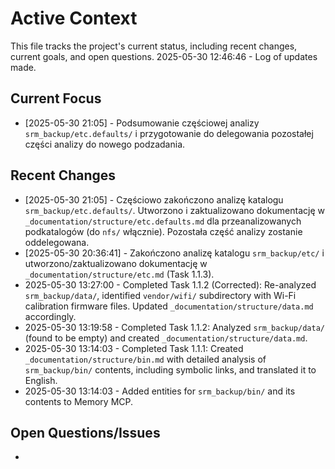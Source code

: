 # Active Context

This file tracks the project's current status, including recent changes, current goals, and open questions.
2025-05-30 12:46:46 - Log of updates made.

## Current Focus

*   [2025-05-30 21:05] - Podsumowanie częściowej analizy `srm_backup/etc.defaults/` i przygotowanie do delegowania pozostałej części analizy do nowego podzadania.

## Recent Changes

*   [2025-05-30 21:05] - Częściowo zakończono analizę katalogu `srm_backup/etc.defaults/`. Utworzono i zaktualizowano dokumentację w `_documentation/structure/etc.defaults.md` dla przeanalizowanych podkatalogów (do `nfs/` włącznie). Pozostała część analizy zostanie oddelegowana.
*   [2025-05-30 20:36:41] - Zakończono analizę katalogu `srm_backup/etc/` i utworzono/zaktualizowano dokumentację w `_documentation/structure/etc.md` (Task 1.1.3).
*   2025-05-30 13:27:00 - Completed Task 1.1.2 (Corrected): Re-analyzed `srm_backup/data/`, identified `vendor/wifi/` subdirectory with Wi-Fi calibration firmware files. Updated `_documentation/structure/data.md` accordingly.
*   2025-05-30 13:19:58 - Completed Task 1.1.2: Analyzed `srm_backup/data/` (found to be empty) and created `_documentation/structure/data.md`.
*   2025-05-30 13:14:03 - Completed Task 1.1.1: Created `_documentation/structure/bin.md` with detailed analysis of `srm_backup/bin/` contents, including symbolic links, and translated it to English.
*   2025-05-30 13:14:03 - Added entities for `srm_backup/bin/` and its contents to Memory MCP.

## Open Questions/Issues

*